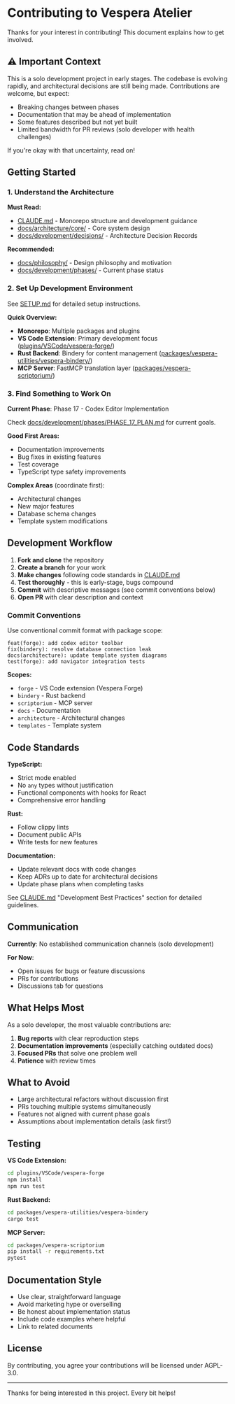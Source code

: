 # Contributing to Vespera Atelier

Thanks for your interest in contributing! This document explains how to get involved.

## ⚠️ Important Context

This is a solo development project in early stages. The codebase is evolving rapidly, and architectural decisions are still being made. Contributions are welcome, but expect:

- Breaking changes between phases
- Documentation that may be ahead of implementation
- Some features described but not yet built
- Limited bandwidth for PR reviews (solo developer with health challenges)

If you're okay with that uncertainty, read on!

## Getting Started

### 1. Understand the Architecture

**Must Read:**
- [CLAUDE.md](../../CLAUDE.md) - Monorepo structure and development guidance
- [docs/architecture/core/](../architecture/core/) - Core system design
- [docs/development/decisions/](../development/decisions/README.md) - Architecture Decision Records

**Recommended:**
- [docs/philosophy/](../philosophy/) - Design philosophy and motivation
- [docs/development/phases/](../development/phases/) - Current phase status

### 2. Set Up Development Environment

See [SETUP.md](SETUP.md) for detailed setup instructions.

**Quick Overview:**
- **Monorepo**: Multiple packages and plugins
- **VS Code Extension**: Primary development focus ([plugins/VSCode/vespera-forge/](../../plugins/VSCode/vespera-forge/))
- **Rust Backend**: Bindery for content management ([packages/vespera-utilities/vespera-bindery/](../../packages/vespera-utilities/vespera-bindery/))
- **MCP Server**: FastMCP translation layer ([packages/vespera-scriptorium/](../../packages/vespera-scriptorium/))

### 3. Find Something to Work On

**Current Phase**: Phase 17 - Codex Editor Implementation

Check [docs/development/phases/PHASE_17_PLAN.md](../development/phases/PHASE_17_PLAN.md) for current goals.

**Good First Areas:**
- Documentation improvements
- Bug fixes in existing features
- Test coverage
- TypeScript type safety improvements

**Complex Areas** (coordinate first):
- Architectural changes
- New major features
- Database schema changes
- Template system modifications

## Development Workflow

1. **Fork and clone** the repository
2. **Create a branch** for your work
3. **Make changes** following code standards in [CLAUDE.md](../../CLAUDE.md)
4. **Test thoroughly** - this is early-stage, bugs compound
5. **Commit** with descriptive messages (see commit conventions below)
6. **Open PR** with clear description and context

### Commit Conventions

Use conventional commit format with package scope:

```
feat(forge): add codex editor toolbar
fix(bindery): resolve database connection leak
docs(architecture): update template system diagrams
test(forge): add navigator integration tests
```

**Scopes:**
- `forge` - VS Code extension (Vespera Forge)
- `bindery` - Rust backend
- `scriptorium` - MCP server
- `docs` - Documentation
- `architecture` - Architectural changes
- `templates` - Template system

## Code Standards

**TypeScript:**
- Strict mode enabled
- No `any` types without justification
- Functional components with hooks for React
- Comprehensive error handling

**Rust:**
- Follow clippy lints
- Document public APIs
- Write tests for new features

**Documentation:**
- Update relevant docs with code changes
- Keep ADRs up to date for architectural decisions
- Update phase plans when completing tasks

See [CLAUDE.md](../../CLAUDE.md) "Development Best Practices" section for detailed guidelines.

## Communication

**Currently**: No established communication channels (solo development)

**For Now**:
- Open issues for bugs or feature discussions
- PRs for contributions
- Discussions tab for questions

## What Helps Most

As a solo developer, the most valuable contributions are:

1. **Bug reports** with clear reproduction steps
2. **Documentation improvements** (especially catching outdated docs)
3. **Focused PRs** that solve one problem well
4. **Patience** with review times

## What to Avoid

- Large architectural refactors without discussion first
- PRs touching multiple systems simultaneously
- Features not aligned with current phase goals
- Assumptions about implementation details (ask first!)

## Testing

**VS Code Extension:**
```bash
cd plugins/VSCode/vespera-forge
npm install
npm run test
```

**Rust Backend:**
```bash
cd packages/vespera-utilities/vespera-bindery
cargo test
```

**MCP Server:**
```bash
cd packages/vespera-scriptorium
pip install -r requirements.txt
pytest
```

## Documentation Style

- Use clear, straightforward language
- Avoid marketing hype or overselling
- Be honest about implementation status
- Include code examples where helpful
- Link to related documents

## License

By contributing, you agree your contributions will be licensed under AGPL-3.0.

---

Thanks for being interested in this project. Every bit helps!
